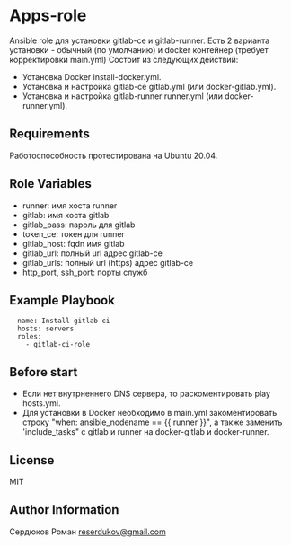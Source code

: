 Apps-role
=========

Ansible role для установки gitlab-ce и gitlab-runner. Есть 2 варианта установки - обычный (по умолчанию) и docker контейнер (требует корректировки main.yml)
Состоит из следующих действий:
- Установка Docker install-docker.yml.
- Установка и настройка gitlab-ce gitlab.yml (или docker-gitlab.yml).
- Установка и настройка gitlab-runner runner.yml (или docker-runner.yml).

Requirements
------------

Работоспособность протестирована на Ubuntu 20.04.


Role Variables
--------------

- runner:       имя хоста runner
- gitlab:       имя хоста gitlab
- gitlab_pass:  пароль для gitlab
- token_ce:     токен для runner
- gitlab_host:  fqdn имя gitlab
- gitlab_url:   полный url адрес gitlab-ce
- gitlab_urls:  полный url (https) адрес gitlab-ce
- http_port, ssh_port: порты служб

Example Playbook
----------------
```
- name: Install gitlab ci
  hosts: servers
  roles:
    - gitlab-ci-role
```

Before start
----------------

- Если нет внутрненнего DNS сервера, то раскоментировать play hosts.yml.
- Для установки в Docker необходимо в main.yml закоментировать строку "when: ansible_nodename == {{ runner }}", а также  заменить 'include_tasks" с gitlab и runner на docker-gitlab и docker-runner.

License
-------

MIT

Author Information
------------------

Сердюков Роман
reserdukov@gmail.com